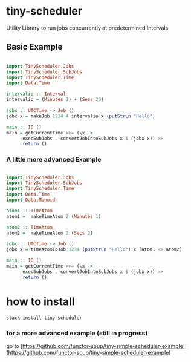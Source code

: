 # tiny-scheduler

Utility Library to run jobs concurrently at predetermined Intervals

## Basic Example

```haskell

import TinyScheduler.Jobs
import TinyScheduler.SubJobs
import TinyScheduler.Time
import Data.Time

intervalio :: Interval
intervalio = (Minutes 1) + (Secs 20)

jobx :: UTCTime -> Job ()
jobx x = makeJob 1234 4 intervalio x (putStrLn "Hello")

main :: IO ()
main = getCurrentTime >>= (\x ->
      execSubJobs . convertJobIntoSubJobs x $ (jobx x)) >> 
      return ()

```

### A little more advanced Example

```haskell

import TinyScheduler.Jobs
import TinyScheduler.SubJobs
import TinyScheduler.Time
import Data.Time
import Data.Monoid

atom1 :: TimeAtom
atom1 =  makeTimeAtom 2 (Minutes 1)

atom2 :: TimeAtom
atom2 =  makeTimeAtom 2 (Secs 2)

jobx :: UTCTime -> Job ()
jobx x = timeAtomToJob 1234 (putStrLn "Hello") x (atom1 <> atom2)

main :: IO ()
main = getCurrentTime >>= (\x ->
      execSubJobs . convertJobIntoSubJobs x $ (jobx x)) >> 
      return ()

```

# how to install

`stack install tiny-scheduler`


### for a more advanced example (still in progress)
go to  [https://github.com/functor-soup/tiny-simple-scheduler-example](https://github.com/functor-soup/tiny-simple-scheduler-example)
